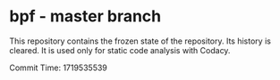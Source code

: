 # bpf - master branch

This repository contains the frozen state of the repository.
Its history is cleared. It is used only for static code
analysis with Codacy.

Commit Time: 1719535539